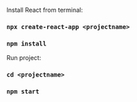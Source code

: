 Install React from terminal:

### `npx create-react-app <projectname>`
### `npm install`

Run project:


### `cd <projectname>`
### `npm start`
